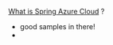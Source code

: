 [What is Spring Azure Cloud](https://learn.microsoft.com/en-us/azure/developer/java/spring-framework/configure-spring-boot-starter-java-app-with-azure-storage) ?

 - good samples in there!
 - 
